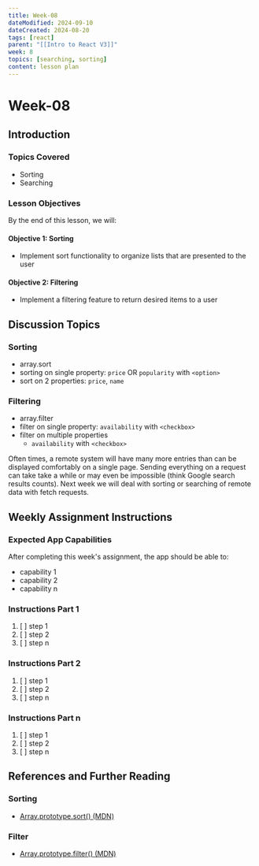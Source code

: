 ```yaml
---
title: Week-08
dateModified: 2024-09-10
dateCreated: 2024-08-20
tags: [react]
parent: "[[Intro to React V3]]"
week: 8
topics: [searching, sorting]
content: lesson plan
---
```


# Week-08

## Introduction

### Topics Covered

- Sorting
- Searching

### Lesson Objectives

By the end of this lesson, we will:

#### Objective 1: Sorting

- Implement sort functionality to organize lists that are presented to the user

#### Objective 2: Filtering

- Implement a filtering feature to return desired items to a user

## Discussion Topics

### Sorting

- array.sort
- sorting on single property: `price` OR `popularity` with `<option>`
- sort on 2 properties: `price`, `name`

### Filtering

- array.filter
- filter on single property: `availability` with `<checkbox>`
- filter on multiple properties
	- `availability` with `<checkbox>`

Often times, a remote system will have many more entries than can be displayed comfortably on a single page. Sending everything on a request can take take a while or may even be impossible (think Google search results counts). Next week we will deal with sorting or searching of remote data with fetch requests.

## Weekly Assignment Instructions

### Expected App Capabilities

After completing this week's assignment, the app should be able to:

- capability 1
- capability 2
- capability n

### Instructions Part 1

 1. [ ] step 1
 2. [ ] step 2
 3. [ ] step n

### Instructions Part 2

 1. [ ] step 1
 2. [ ] step 2
 3. [ ] step n

### Instructions Part n

 1. [ ] step 1
 2. [ ] step 2
 3. [ ] step n

## References and Further Reading

### Sorting

- [Array.prototype.sort() (MDN)](https://developer.mozilla.org/en-US/docs/Web/JavaScript/Reference/Global_Objects/Array/sort)

### Filter

- [Array.prototype.filter() (MDN)](https://developer.mozilla.org/en-US/docs/Web/JavaScript/Reference/Global_Objects/Array/filter)
